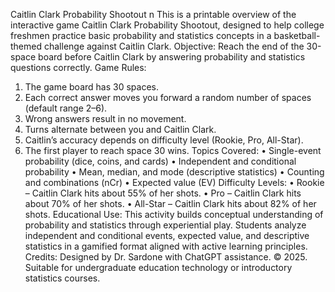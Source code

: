 Caitlin Clark Probability Shootout n
This is a printable overview of the interactive game Caitlin Clark Probability Shootout, designed to help
college freshmen practice basic probability and statistics concepts in a basketball-themed challenge
against Caitlin Clark.
Objective: Reach the end of the 30-space board before Caitlin Clark by answering probability and
statistics questions correctly.
Game Rules:
1. The game board has 30 spaces.
2. Each correct answer moves you forward a random number of spaces (default range 2–6).
3. Wrong answers result in no movement.
4. Turns alternate between you and Caitlin Clark.
5. Caitlin’s accuracy depends on difficulty level (Rookie, Pro, All-Star).
6. The first player to reach space 30 wins.
Topics Covered:
• Single-event probability (dice, coins, and cards)
• Independent and conditional probability
• Mean, median, and mode (descriptive statistics)
• Counting and combinations (nCr)
• Expected value (EV)
Difficulty Levels:
• Rookie – Caitlin Clark hits about 55% of her shots.
• Pro – Caitlin Clark hits about 70% of her shots.
• All-Star – Caitlin Clark hits about 82% of her shots.
Educational Use:
This activity builds conceptual understanding of probability and statistics through experiential play.
Students analyze independent and conditional events, expected value, and descriptive statistics in a
gamified format aligned with active learning principles.
Credits:
Designed by Dr. Sardone with ChatGPT assistance. © 2025. Suitable for undergraduate education
technology or introductory statistics courses.
